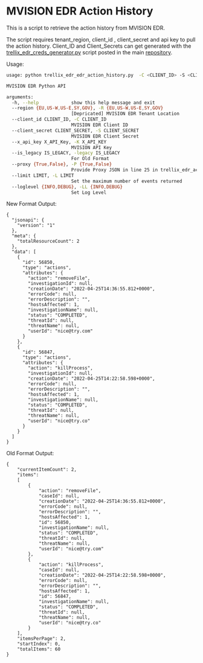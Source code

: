 # MVISION EDR Action History

This is a script to retrieve the action history from MVISION EDR. 

The script requires tenant_region, client_id , client_secret and api key to pull the action history. 
Client_ID and Client_Secrets can get generated with the [trellix_edr_creds_generator.py](https://github.trellix.com/trellix-products/EDR-Integration-Scripts/blob/develop/trellix_edr_creds_generator.py) script posted in the main [repository](https://github.trellix.com/trellix-products/EDR-Integration-Scripts).

Usage: 

```sh
usage: python trellix_edr_edr_action_history.py  -C <CLIENT_ID> -S <CLIENT_SECRET> -K <X_API_KEY> -legacy <IS_LEGACY> -P <PROXY> -L <LIMIT> -LL <LOG_LEVEL>

MVISION EDR Python API

arguments:
  -h, --help            show this help message and exit
  --region {EU,US-W,US-E,SY,GOV}, -R {EU,US-W,US-E,SY,GOV}
                        [Depricated] MVISION EDR Tenant Location
  --client_id CLIENT_ID, -C CLIENT_ID
                        MVISION EDR Client ID
  --client_secret CLIENT_SECRET, -S CLIENT_SECRET
                        MVISION EDR Client Secret
  --x_api_key X_API_Key, -K X_API_KEY
                        MVISION API Key
  --is_legacy IS_LEGACY, -legacy IS_LEGACY
                        For Old Format
  --proxy {True,False}, -P {True,False}
                        Provide Proxy JSON in line 25 in trellix_edr_action_history.py
  --limit LIMIT, -L LIMIT
                        Set the maximum number of events returned
  --loglevel {INFO,DEBUG}, -LL {INFO,DEBUG}
                        Set Log Level

```

New Format Output:

```
{
  "jsonapi": {
    "version": "1"
  },
  "meta": {
    "totalResourceCount": 2
  },
  "data": [
    {
      "id": 56850,
      "type": "actions",
      "attributes": {
        "action": "removeFile",
        "investigationId": null,
        "creationDate": "2022-04-25T14:36:55.812+0000",
        "errorCode": null,
        "errorDescription": "",
        "hostsAffected": 1,
        "investigationName": null,
        "status": "COMPLETED",
        "threatId": null,
        "threatName": null,
        "userId": "nice@try.com"
      }
    },
    {
      "id": 56847,
      "type": "actions",
      "attributes": {
        "action": "killProcess",
        "investigationId": null,
        "creationDate": "2022-04-25T14:22:58.598+0000",
        "errorCode": null,
        "errorDescription": "",
        "hostsAffected": 1,
        "investigationName": null,
        "status": "COMPLETED",
        "threatId": null,
        "threatName": null,
        "userId": "nice@try.co"
      }
    }
  ]
}
```

Old Format Output:

```
{
    "currentItemCount": 2,
    "items":
    [
        {
            "action": "removeFile",
            "caseId": null,
            "creationDate": "2022-04-25T14:36:55.812+0000",
            "errorCode": null,
            "errorDescription": "",
            "hostsAffected": 1,
            "id": 56850,
            "investigationName": null,
            "status": "COMPLETED",
            "threatId": null,
            "threatName": null,
            "userId": "nice@try.com"
        },
        {
            "action": "killProcess",
            "caseId": null,
            "creationDate": "2022-04-25T14:22:58.598+0000",
            "errorCode": null,
            "errorDescription": "",
            "hostsAffected": 1,
            "id": 56847,
            "investigationName": null,
            "status": "COMPLETED",
            "threatId": null,
            "threatName": null,
            "userId": "nice@try.co"
        }
    ],
    "itemsPerPage": 2,
    "startIndex": 0,
    "totalItems": 60
}
```